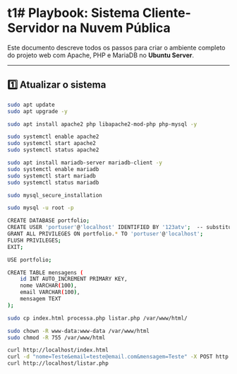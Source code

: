 # t1# Playbook: Sistema Cliente-Servidor na Nuvem Pública

Este documento descreve todos os passos para criar o ambiente completo do projeto web com Apache, PHP e MariaDB no **Ubuntu Server**.

---

## 1️⃣ Atualizar o sistema

```bash
sudo apt update
sudo apt upgrade -y

sudo apt install apache2 php libapache2-mod-php php-mysql -y

sudo systemctl enable apache2
sudo systemctl start apache2
sudo systemctl status apache2

sudo apt install mariadb-server mariadb-client -y
sudo systemctl enable mariadb
sudo systemctl start mariadb
sudo systemctl status mariadb

sudo mysql_secure_installation

sudo mysql -u root -p

CREATE DATABASE portfolio;
CREATE USER 'portuser'@'localhost' IDENTIFIED BY '123atv';  -- substitua pela sua senha real
GRANT ALL PRIVILEGES ON portfolio.* TO 'portuser'@'localhost';
FLUSH PRIVILEGES;
EXIT;

USE portfolio;

CREATE TABLE mensagens (
    id INT AUTO_INCREMENT PRIMARY KEY,
    nome VARCHAR(100),
    email VARCHAR(100),
    mensagem TEXT
);

sudo cp index.html processa.php listar.php /var/www/html/

sudo chown -R www-data:www-data /var/www/html
sudo chmod -R 755 /var/www/html

curl http://localhost/index.html
curl -d "nome=Teste&email=teste@email.com&mensagem=Teste" -X POST http://localhost/processa.php
curl http://localhost/listar.php
